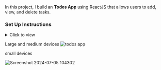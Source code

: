 In this project, I build an **Todos App** using ReactJS that allows users to add, view, and delete tasks.

### Set Up Instructions

<details>
<summary>Click to view</summary>

- Download dependencies by running `npm install`
- Install `npm install redux react-redux`
- Start up the app using `npm start`
</details>

Large and medium devices 
![todos app](https://github.com/mvishal07/Todos-App/assets/108283119/b897cbac-cfec-469d-842a-97baefa1c97e)

small devices

![Screenshot 2024-07-05 104302](https://github.com/mvishal07/Todos-App/assets/108283119/5be81e29-2dc3-4e1a-89d9-a9f8089f4916)

<br/>
